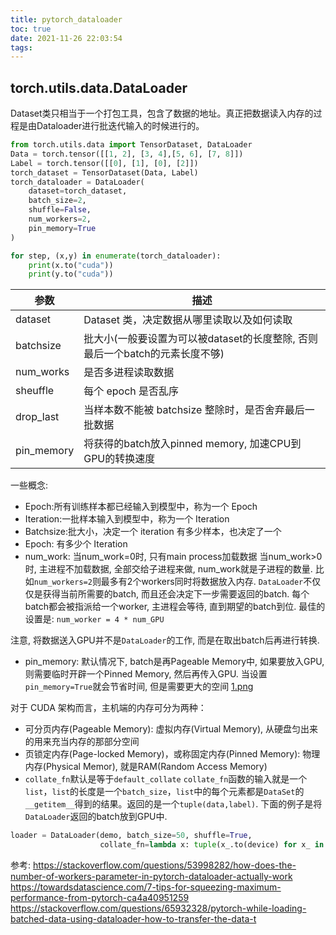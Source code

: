 ```yaml
---
title: pytorch_dataloader
toc: true
date: 2021-11-26 22:03:54
tags:
---
```



## torch.utils.data.DataLoader
Dataset类只相当于一个打包工具，包含了数据的地址。真正把数据读入内存的过程是由Dataloader进行批迭代输入的时候进行的。

```python
from torch.utils.data import TensorDataset, DataLoader
Data = torch.tensor([[1, 2], [3, 4],[5, 6], [7, 8]])
Label = torch.tensor([[0], [1], [0], [2]])
torch_dataset = TensorDataset(Data, Label)
torch_dataloader = DataLoader(
    dataset=torch_dataset,
    batch_size=2,
    shuffle=False,
    num_workers=2,
    pin_memory=True
)

for step, (x,y) in enumerate(torch_dataloader):
    print(x.to("cuda"))
    print(y.to("cuda"))
```

参数|描述
--|--
dataset|Dataset 类，决定数据从哪里读取以及如何读取
batchsize|批大小(一般要设置为可以被dataset的长度整除, 否则最后一个batch的元素长度不够)
num_works|是否多进程读取数据
sheuffle|每个 epoch 是否乱序
drop_last|当样本数不能被 batchsize 整除时，是否舍弃最后一批数据
pin_memory|将获得的batch放入pinned memory, 加速CPU到GPU的转换速度

一些概念:
- Epoch:所有训练样本都已经输入到模型中，称为一个 Epoch
- Iteration:一批样本输入到模型中，称为一个 Iteration
- Batchsize:批大小，决定一个 iteration 有多少样本，也决定了一个 
- Epoch: 有多少个 Iteration
- num_work:
当num_work=0时, 只有main process加载数据
当num_work>0时, 主进程不加载数据, 全部交给子进程来做, num_work就是子进程的数量. 比如`num_workers=2`则最多有2个workers同时将数据放入内存. `DataLoader`不仅仅是获得当前所需要的batch, 而且还会决定下一步需要返回的batch. 每个batch都会被指派给一个worker, 主进程会等待, 直到期望的batch到位.
最佳的设置是: `num_worker = 4 * num_GPU`

注意, 将数据送入GPU并不是`DataLoader`的工作, 而是在取出batch后再进行转换.
- pin_memory: 
默认情况下, batch是再Pageable Memory中, 如果要放入GPU, 则需要临时开辟一个Pinned Memory, 然后再传入GPU. 当设置`pin_memory=True`就会节省时间, 但是需要更大的空间
[1.png](1.png)

对于 CUDA 架构而言，主机端的内存可分为两种：
- 可分页内存(Pageable Memory): 虚拟内存(Virtual Memory), 从硬盘匀出来的用来充当内存的那部分空间
- 页锁定内存(Page-locked Memory)，或称固定内存(Pinned Memory): 物理内存(Physical Memor), 就是RAM(Random Access Memory)
- `collate_fn`默认是等于`default_collate`
`collate_fn`函数的输入就是一个`list`，`list`的长度是一个`batch_size`，`list`中的每个元素都是`DataSet`的`__getitem__`得到的结果。返回的是一个`tuple(data,label)`.
下面的例子是将`DataLoader`返回的batch放到GPU中.
```python
loader = DataLoader(demo, batch_size=50, shuffle=True, 
                    collate_fn=lambda x: tuple(x_.to(device) for x_ in default_collate(x)))
```



参考:
https://stackoverflow.com/questions/53998282/how-does-the-number-of-workers-parameter-in-pytorch-dataloader-actually-work
https://towardsdatascience.com/7-tips-for-squeezing-maximum-performance-from-pytorch-ca4a40951259
https://stackoverflow.com/questions/65932328/pytorch-while-loading-batched-data-using-dataloader-how-to-transfer-the-data-t